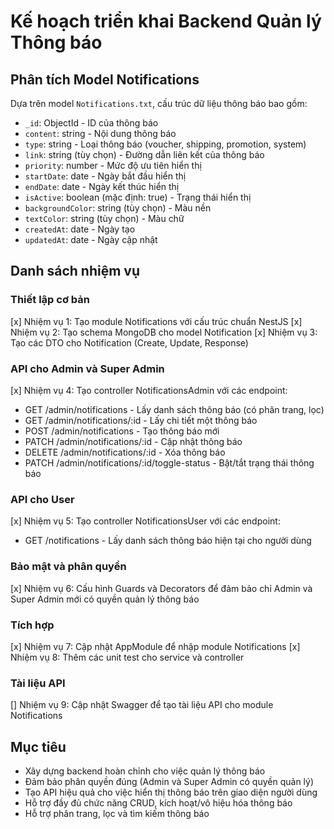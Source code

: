 # Kế hoạch triển khai Backend Quản lý Thông báo

## Phân tích Model Notifications
Dựa trên model `Notifications.txt`, cấu trúc dữ liệu thông báo bao gồm:
- `_id`: ObjectId - ID của thông báo
- `content`: string - Nội dung thông báo
- `type`: string - Loại thông báo (voucher, shipping, promotion, system)
- `link`: string (tùy chọn) - Đường dẫn liên kết của thông báo 
- `priority`: number - Mức độ ưu tiên hiển thị
- `startDate`: date - Ngày bắt đầu hiển thị
- `endDate`: date - Ngày kết thúc hiển thị
- `isActive`: boolean (mặc định: true) - Trạng thái hiển thị
- `backgroundColor`: string (tùy chọn) - Màu nền
- `textColor`: string (tùy chọn) - Màu chữ
- `createdAt`: date - Ngày tạo
- `updatedAt`: date - Ngày cập nhật

## Danh sách nhiệm vụ

### Thiết lập cơ bản
[x] Nhiệm vụ 1: Tạo module Notifications với cấu trúc chuẩn NestJS
[x] Nhiệm vụ 2: Tạo schema MongoDB cho model Notification
[x] Nhiệm vụ 3: Tạo các DTO cho Notification (Create, Update, Response)

### API cho Admin và Super Admin
[x] Nhiệm vụ 4: Tạo controller NotificationsAdmin với các endpoint:
   - GET /admin/notifications - Lấy danh sách thông báo (có phân trang, lọc)
   - GET /admin/notifications/:id - Lấy chi tiết một thông báo
   - POST /admin/notifications - Tạo thông báo mới
   - PATCH /admin/notifications/:id - Cập nhật thông báo
   - DELETE /admin/notifications/:id - Xóa thông báo
   - PATCH /admin/notifications/:id/toggle-status - Bật/tắt trạng thái thông báo

### API cho User
[x] Nhiệm vụ 5: Tạo controller NotificationsUser với các endpoint:
   - GET /notifications - Lấy danh sách thông báo hiện tại cho người dùng

### Bảo mật và phân quyền
[x] Nhiệm vụ 6: Cấu hình Guards và Decorators để đảm bảo chỉ Admin và Super Admin mới có quyền quản lý thông báo

### Tích hợp
[x] Nhiệm vụ 7: Cập nhật AppModule để nhập module Notifications
[x] Nhiệm vụ 8: Thêm các unit test cho service và controller

### Tài liệu API
[] Nhiệm vụ 9: Cập nhật Swagger để tạo tài liệu API cho module Notifications

## Mục tiêu
- Xây dựng backend hoàn chỉnh cho việc quản lý thông báo
- Đảm bảo phân quyền đúng (Admin và Super Admin có quyền quản lý)
- Tạo API hiệu quả cho việc hiển thị thông báo trên giao diện người dùng
- Hỗ trợ đầy đủ chức năng CRUD, kích hoạt/vô hiệu hóa thông báo
- Hỗ trợ phân trang, lọc và tìm kiếm thông báo 